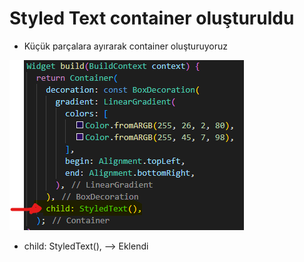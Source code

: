 # Styled Text container oluşturuldu

- Küçük parçalara ayırarak container oluşturuyoruz


![alt text](image.png)


- child: StyledText(), --> Eklendi